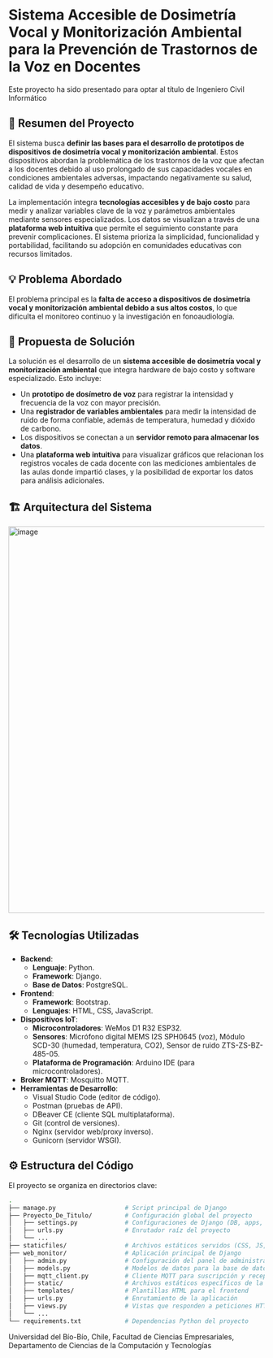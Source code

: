 # Sistema Accesible de Dosimetría Vocal y Monitorización Ambiental para la Prevención de Trastornos de la Voz en Docentes

Este proyecto ha sido presentado para optar al título de Ingeniero Civil Informático

## 📄 Resumen del Proyecto

El sistema busca **definir las bases para el desarrollo de prototipos de dispositivos de dosimetría vocal y monitorización ambiental**. Estos dispositivos abordan la problemática de los trastornos de la voz que afectan a los docentes debido al uso prolongado de sus capacidades vocales en condiciones ambientales adversas, impactando negativamente su salud, calidad de vida y desempeño educativo.

La implementación integra **tecnologías accesibles y de bajo costo** para medir y analizar variables clave de la voz y parámetros ambientales mediante sensores especializados. Los datos se visualizan a través de una **plataforma web intuitiva** que permite el seguimiento constante para prevenir complicaciones. El sistema prioriza la simplicidad, funcionalidad y portabilidad, facilitando su adopción en comunidades educativas con recursos limitados.

## 💡 Problema Abordado

El problema principal es la **falta de acceso a dispositivos de dosimetría vocal y monitorización ambiental debido a sus altos costos**, lo que dificulta el monitoreo continuo y la investigación en fonoaudiología.

## 🚀 Propuesta de Solución

La solución es el desarrollo de un **sistema accesible de dosimetría vocal y monitorización ambiental** que integra hardware de bajo costo y software especializado. Esto incluye:
*   Un **prototipo de dosímetro de voz** para registrar la intensidad y frecuencia de la voz con mayor precisión.
*   Una **registrador de variables ambientales** para medir la intensidad de ruido de forma confiable, además de temperatura, humedad y dióxido de carbono.
*   Los dispositivos se conectan a un **servidor remoto para almacenar los datos**.
*   Una **plataforma web intuitiva** para visualizar gráficos que relacionan los registros vocales de cada docente con las mediciones ambientales de las aulas donde impartió clases, y la posibilidad de exportar los datos para análisis adicionales.

## 🏗️ Arquitectura del Sistema

<img width="1315" height="761" alt="image" src="https://github.com/user-attachments/assets/bb7cff9d-0e50-4318-bd65-e9c8c9de6007" />
 
## 🛠️ Tecnologías Utilizadas

*   **Backend**:
    *   **Lenguaje**: Python.
    *   **Framework**: Django.
    *   **Base de Datos**: PostgreSQL.
*   **Frontend**:
    *   **Framework**: Bootstrap.
    *   **Lenguajes**: HTML, CSS, JavaScript.
*   **Dispositivos IoT**:
    *   **Microcontroladores**: WeMos D1 R32 ESP32.
    *   **Sensores**: Micrófono digital MEMS I2S SPH0645 (voz), Módulo SCD-30 (humedad, temperatura, CO2), Sensor de ruido ZTS-ZS-BZ-485-05.
    *   **Plataforma de Programación**: Arduino IDE (para microcontroladores).
*   **Broker MQTT**: Mosquitto MQTT.
*   **Herramientas de Desarrollo**:
    *   Visual Studio Code (editor de código).
    *   Postman (pruebas de API).
    *   DBeaver CE (cliente SQL multiplataforma).
    *   Git (control de versiones).
    *   Nginx (servidor web/proxy inverso).
    *   Gunicorn (servidor WSGI).

## ⚙️ Estructura del Código

El proyecto se organiza en directorios clave:

```bash
.
├── manage.py                   # Script principal de Django
├── Proyecto_De_Titulo/         # Configuración global del proyecto
│   ├── settings.py             # Configuraciones de Django (DB, apps, etc.)
│   ├── urls.py                 # Enrutador raíz del proyecto
│   └── ...
├── staticfiles/                # Archivos estáticos servidos (CSS, JS, imágenes)
├── web_monitor/                # Aplicación principal de Django
│   ├── admin.py                # Configuración del panel de administración
│   ├── models.py               # Modelos de datos para la base de datos
│   ├── mqtt_client.py          # Cliente MQTT para suscripción y recepción de datos
│   ├── static/                 # Archivos estáticos específicos de la app
│   ├── templates/              # Plantillas HTML para el frontend
│   ├── urls.py                 # Enrutamiento de la aplicación
│   ├── views.py                # Vistas que responden a peticiones HTTP
│   └── ...
└── requirements.txt            # Dependencias Python del proyecto
```




Universidad del Bío-Bío, Chile, Facultad de Ciencias Empresariales, Departamento de Ciencias de la Computación y Tecnologías
